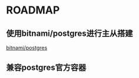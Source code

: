# ROADMAP

## 使用bitnami/postgres进行主从搭建

[bitnami/postgres](https://github.com/bitnami/bitnami-docker-postgresql)

## 兼容postgres官方容器